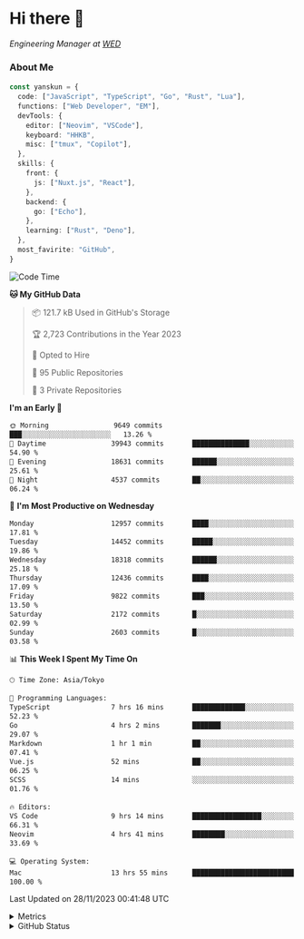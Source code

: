 # Hi there&nbsp;:wave:

<!-- ![Alt text](https://spotify-recently-played-readme.vercel.app/api?user=31kynbuubkiu3r4qh4hjuaglhfay) -->

_Engineering Manager at [WED](https://github.com/wedinc)_

### About Me

```ts
const yanskun = {
  code: ["JavaScript", "TypeScript", "Go", "Rust", "Lua"],
  functions: ["Web Developer", "EM"],
  devTools: {
    editor: ["Neovim", "VSCode"],
    keyboard: "HHKB",
    misc: ["tmux", "Copilot"],
  },
  skills: {
    front: {
      js: ["Nuxt.js", "React"],
    },
    backend: {
      go: ["Echo"],
    },
    learning: ["Rust", "Deno"],
  },
  most_favirite: "GitHub",
}
```

<!--START_SECTION:waka-->
![Code Time](http://img.shields.io/badge/Code%20Time-586%20hrs%2024%20mins-blue)

**🐱 My GitHub Data** 

> 📦 121.7 kB Used in GitHub's Storage 
 > 
> 🏆 2,723 Contributions in the Year 2023
 > 
> 💼 Opted to Hire
 > 
> 📜 95 Public Repositories 
 > 
> 🔑 3 Private Repositories 
 > 
**I'm an Early 🐤** 

```text
🌞 Morning                9649 commits        ███░░░░░░░░░░░░░░░░░░░░░░   13.26 % 
🌆 Daytime                39943 commits       ██████████████░░░░░░░░░░░   54.90 % 
🌃 Evening                18631 commits       ██████░░░░░░░░░░░░░░░░░░░   25.61 % 
🌙 Night                  4537 commits        ██░░░░░░░░░░░░░░░░░░░░░░░   06.24 % 
```
📅 **I'm Most Productive on Wednesday** 

```text
Monday                   12957 commits       ████░░░░░░░░░░░░░░░░░░░░░   17.81 % 
Tuesday                  14452 commits       █████░░░░░░░░░░░░░░░░░░░░   19.86 % 
Wednesday                18318 commits       ██████░░░░░░░░░░░░░░░░░░░   25.18 % 
Thursday                 12436 commits       ████░░░░░░░░░░░░░░░░░░░░░   17.09 % 
Friday                   9822 commits        ███░░░░░░░░░░░░░░░░░░░░░░   13.50 % 
Saturday                 2172 commits        █░░░░░░░░░░░░░░░░░░░░░░░░   02.99 % 
Sunday                   2603 commits        █░░░░░░░░░░░░░░░░░░░░░░░░   03.58 % 
```


📊 **This Week I Spent My Time On** 

```text
🕑︎ Time Zone: Asia/Tokyo

💬 Programming Languages: 
TypeScript               7 hrs 16 mins       █████████████░░░░░░░░░░░░   52.23 % 
Go                       4 hrs 2 mins        ███████░░░░░░░░░░░░░░░░░░   29.07 % 
Markdown                 1 hr 1 min          ██░░░░░░░░░░░░░░░░░░░░░░░   07.41 % 
Vue.js                   52 mins             ██░░░░░░░░░░░░░░░░░░░░░░░   06.25 % 
SCSS                     14 mins             ░░░░░░░░░░░░░░░░░░░░░░░░░   01.76 % 

🔥 Editors: 
VS Code                  9 hrs 14 mins       █████████████████░░░░░░░░   66.31 % 
Neovim                   4 hrs 41 mins       ████████░░░░░░░░░░░░░░░░░   33.69 % 

💻 Operating System: 
Mac                      13 hrs 55 mins      █████████████████████████   100.00 % 
```


 Last Updated on 28/11/2023 00:41:48 UTC
<!--END_SECTION:waka-->

<details>
  <summary>Metrics</summary>
  <img src="https://github.com/yanskun/yanskun/blob/main/github-metrics.svg" alt="Metrics">
</details>

<details>
  <summary>GitHub Status</summary>
  <picture>
    <source media="(prefers-color-scheme: dark)" srcset="https://raw.githubusercontent.com/yanskun/yanskun/master/profile-summary-card-output/nord_dark/0-profile-details.svg">
   <img src="https://raw.githubusercontent.com/yanskun/yanskun/master/profile-summary-card-output/default/0-profile-details.svg">
  </picture>
  <br>
  <picture>
    <source media="(prefers-color-scheme: dark)" srcset="https://raw.githubusercontent.com/yanskun/yanskun/master/profile-summary-card-output/nord_dark/1-repos-per-language.svg">
   <img src="https://raw.githubusercontent.com/yanskun/yanskun/master/profile-summary-card-output/default/1-repos-per-language.svg">
  </picture>
  <picture>
    <source media="(prefers-color-scheme: dark)" srcset="https://raw.githubusercontent.com/yanskun/yanskun/master/profile-summary-card-output/nord_dark/2-most-commit-language.svg">
   <img src="https://raw.githubusercontent.com/yanskun/yanskun/master/profile-summary-card-output/default/2-most-commit-language.svg">
  </picture>
  <br>
  <picture>
    <source media="(prefers-color-scheme: dark)" srcset="https://raw.githubusercontent.com/yanskun/yanskun/master/profile-summary-card-output/nord_dark/3-stats.svg">
   <img src="https://raw.githubusercontent.com/yanskun/yanskun/master/profile-summary-card-output/default/3-stats.svg">
  </picture>
  <picture>
    <source media="(prefers-color-scheme: dark)" srcset="https://raw.githubusercontent.com/yanskun/yanskun/master/profile-summary-card-output/nord_dark/4-productive-time.svg">
   <img src="https://raw.githubusercontent.com/yanskun/yanskun/master/profile-summary-card-output/default/4-productive-time.svg">
  </picture>
</details>
